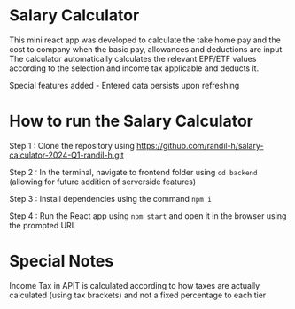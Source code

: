 
# Salary Calculator

This mini react app was developed to calculate the take home pay and the cost to company when the basic pay, allowances and deductions are input. The calculator automatically calculates the relevant EPF/ETF values according to the selection and income tax applicable and deducts it.

Special features added - Entered data persists upon refreshing
# How to run the Salary Calculator

Step 1 : Clone the repository using https://github.com/randil-h/salary-calculator-2024-Q1-randil-h.git

Step 2 : In the terminal, navigate to frontend folder using `cd backend` (allowing for future addition of serverside features)

Step 3 : Install dependencies using the command `npm i`

Step 4 : Run the React app using `npm start` and open it in the browser using the prompted URL

# Special Notes

Income Tax in APIT is calculated according to how taxes are actually calculated (using tax brackets) and not a fixed percentage to each tier